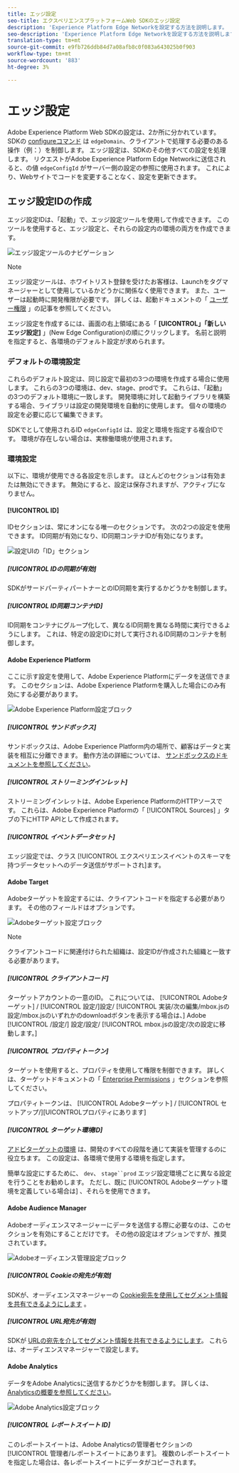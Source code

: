 ```yaml
---
title: エッジ設定
seo-title: エクスペリエンスプラットフォームWeb SDKのエッジ設定
description: 'Experience Platform Edge Networkを設定する方法を説明します。 '
seo-description: 'Experience Platform Edge Networkを設定する方法を説明します。 '
translation-type: tm+mt
source-git-commit: e9fb726ddb84d7a08afb8c0f083a643025b0f903
workflow-type: tm+mt
source-wordcount: '883'
ht-degree: 3%

---
```



# エッジ設定

Adobe Experience Platform Web SDKの設定は、2か所に分かれています。 SDKの [configureコマンド](configuring-the-sdk.md) は `edgeDomain`、クライアントで処理する必要のある操作（例：）を制御します。 エッジ設定は、SDKのその他すべての設定を処理します。 リクエストがAdobe Experience Platform Edge Networkに送信されると、の値 `edgeConfigId` がサーバー側の設定の参照に使用されます。 これにより、Webサイトでコードを変更することなく、設定を更新できます。

## エッジ設定IDの作成

エッジ設定IDは、「起動」で、エッジ設定ツールを使用して作成できます。 このツールを使用すると、エッジ設定と、それらの設定内の環境の両方を作成できます。

![エッジ設定ツールのナビゲーション](../../assets/edge_configuration_nav.png)

>[!NOTE]
>
>エッジ設定ツールは、ホワイトリスト登録を受けたお客様は、Launchをタグマネージャーとして使用しているかどうかに関係なく使用できます。 また、ユーザーは起動時に開発権限が必要です。 詳しくは、起動ドキュメントの「 [ユーザー権限](https://docs.adobe.com/content/help/ja-JP/launch/using/reference/admin/user-permissions.html) 」の記事を参照してください。

エッジ設定を作成するには、画面の右上領域にある「 **[UICONTROL」「新しいエッジ設定]** 」(New Edge Configuration)の順にクリックします。 名前と説明を指定すると、各環境のデフォルト設定が求められます。

### デフォルトの環境設定

これらのデフォルト設定は、同じ設定で最初の3つの環境を作成する場合に使用します。 これらの3つの環境は、dev、stage、prodです。 これらは、「起動」の3つのデフォルト環境に一致します。 開発環境に対して起動ライブラリを構築する場合、ライブラリは設定の開発環境を自動的に使用します。 個々の環境の設定を必要に応じて編集できます。

SDKでとして使用されるID `edgeConfigId` は、設定と環境を指定する複合IDです。 環境が存在しない場合は、実稼働環境が使用されます。

### 環境設定

以下に、環境が使用できる各設定を示します。 ほとんどのセクションは有効または無効にできます。 無効にすると、設定は保存されますが、アクティブになりません。

#### [!UICONTROL ID]

IDセクションは、常にオンになる唯一のセクションです。 次の2つの設定を使用できます。 ID同期が有効になり、ID同期コンテナIDが有効になります。

![設定UIの「ID」セクション](../../assets/edge_configuration_identity.png)

##### [!UICONTROL IDの同期が有効]

SDKがサードパーティパートナーとのID同期を実行するかどうかを制御します。

##### [!UICONTROL ID同期コンテナID]

ID同期をコンテナにグループ化して、異なるID同期を異なる時間に実行できるようにします。 これは、特定の設定IDに対して実行されるID同期のコンテナを制御します。

#### Adobe Experience Platform

ここに示す設定を使用して、Adobe Experience Platformにデータを送信できます。 このセクションは、Adobe Experience Platformを購入した場合にのみ有効にする必要があります。

![Adobe Experience Platform設定ブロック](../../assets/edge_configuration_aep.png)

##### [!UICONTROL サンドボックス]

サンドボックスは、Adobe Experience Platform内の場所で、顧客はデータと実装を相互に分離できます。 動作方法の詳細については、 [サンドボックスのドキュメントを参照してください](../../sandboxes/home.md)。

##### [!UICONTROL ストリーミングインレット]

ストリーミングインレットは、Adobe Experience PlatformのHTTPソースです。 これらは、Adobe Experience Platformの「 [!UICONTROL Sources] 」タブの下にHTTP APIとして作成されます。

##### [!UICONTROL イベントデータセット]

エッジ設定では、クラス [!UICONTROL エクスペリエンスイベントのスキーマを持つデータセットへのデータ送信がサポートされ]ます。

#### Adobe Target

Adobeターゲットを設定するには、クライアントコードを指定する必要があります。 その他のフィールドはオプションです。

![Adobeターゲット設定ブロック](../../assets/edge_configuration_target.png)

>[!NOTE]
>
>クライアントコードに関連付けられた組織は、設定IDが作成された組織と一致する必要があります。

##### [!UICONTROL クライアントコード]

ターゲットアカウントの一意のID。 これについては、 [!UICONTROL Adobeターゲット] / [!UICONTROL 設定/]設定/ [!UICONTROL 実装/次の編集/mbox.jsの設定/mbox.jsのいずれかのdownloadボタンを表示する場合は、] Adobe [!UICONTROL /設定/] 設定/設定/ [!UICONTROL mbox.jsの設定/次の設定に移動します。]

##### [!UICONTROL プロパティトークン]

ターゲットを使用すると、プロパティを使用して権限を制御できます。 詳しくは、ターゲットドキュメントの「 [Enterprise Permissions](https://docs.adobe.com/content/help/en/target/using/administer/manage-users/enterprise/properties-overview.html) 」セクションを参照してください。

プロパティトークンは、 [!UICONTROL Adobeターゲット] / [!UICONTROL セットアップ/][UICONTROLプロパティにあります]

##### [!UICONTROL ターゲット環境ID]

[アドビターゲットの環境](https://docs.adobe.com/content/help/en/target/using/administer/hosts.html) は、開発のすべての段階を通じて実装を管理するのに役立ちます。 この設定は、各環境で使用する環境を指定します。

簡単な設定にするために、 `dev`、 `stage``prod` エッジ設定環境ごとに異なる設定を行うことをお勧めします。 ただし、既に [!UICONTROL Adobeターゲット環境を定義している場合は] 、それらを使用できます。

#### Adobe Audience Manager

Adobeオーディエンスマネージャーにデータを送信する際に必要なのは、このセクションを有効にすることだけです。 その他の設定はオプションですが、推奨されています。

![Adobeオーディエンス管理設定ブロック](../../assets/edge_configuration_aam.png)

##### [!UICONTROL Cookieの宛先が有効]

SDKが、オーディエンスマネージャーの [Cookie宛先を使用してセグメント情報を共有できるようにします](https://docs.adobe.com/content/help/en/audience-manager/user-guide/features/destinations/custom-destinations/create-cookie-destination.html) 。

##### [!UICONTROL URL宛先が有効]

SDKが [URLの宛先を介してセグメント情報を共有できるようにします](https://docs.adobe.com/content/help/en/audience-manager/user-guide/features/destinations/custom-destinations/create-url-destination.html)。 これらは、オーディエンスマネージャーで設定します。

#### Adobe Analytics

データをAdobe Analyticsに送信するかどうかを制御します。 詳しくは、 [Analyticsの概要を参照してください](../solution-specific/analytics/analytics-overview.md)。

![Adobe Analytics設定ブロック](../../assets/edge_configuration_aa.png)

##### [!UICONTROL レポートスイート ID]

このレポートスイートは、Adobe Analyticsの管理者セクションの [!UICONTROL 管理者/レポートスイートにあります]。 複数のレポートスイートを指定した場合は、各レポートスイートにデータがコピーされます。
